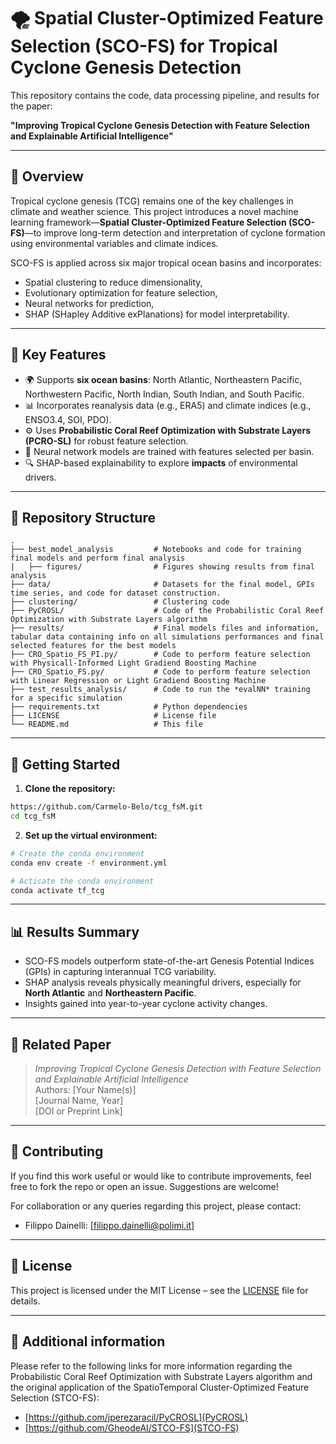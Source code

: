 
# 🌪️ Spatial Cluster-Optimized Feature Selection (SCO-FS) for Tropical Cyclone Genesis Detection

This repository contains the code, data processing pipeline, and results for the paper:

**"Improving Tropical Cyclone Genesis Detection with Feature Selection and Explainable Artificial Intelligence"**

---

## 📘 Overview

Tropical cyclone genesis (TCG) remains one of the key challenges in climate and weather science. This project introduces a novel machine learning framework—**Spatial Cluster-Optimized Feature Selection (SCO-FS)**—to improve long-term detection and interpretation of cyclone formation using environmental variables and climate indices.

SCO-FS is applied across six major tropical ocean basins and incorporates:
- Spatial clustering to reduce dimensionality,
- Evolutionary optimization for feature selection,
- Neural networks for prediction,
- SHAP (SHapley Additive exPlanations) for model interpretability.

---

## 🧠 Key Features

- 🌍 Supports **six ocean basins**: North Atlantic, Northeastern Pacific, Northwestern Pacific, North Indian, South Indian, and South Pacific.
- 📊 Incorporates reanalysis data (e.g., ERA5) and climate indices (e.g., ENSO3.4, SOI, PDO).
- ⚙️ Uses **Probabilistic Coral Reef Optimization with Substrate Layers (PCRO-SL)** for robust feature selection.
- 🧠 Neural network models are trained with features selected per basin.
- 🔍 SHAP-based explainability to explore **impacts** of environmental drivers.

---

## 📁 Repository Structure

```
.
├── best_model_analysis         # Notebooks and code for training final models and perform final analysis
|   ├── figures/                # Figures showing results from final analysis
├── data/                       # Datasets for the final model, GPIs time series, and code for dataset construction. 
├── clustering/                 # Clustering code
├── PyCROSL/                    # Code of the Probabilistic Coral Reef Optimization with Substrate Layers algorithm
├── results/                    # Final models files and information, tabular data containing info on all simulations performances and final selected features for the best models
├── CRO_Spatio_FS_PI.py/        # Code to perform feature selection with Physicall-Informed Light Gradiend Boosting Machine
├── CRO_Spatio_FS.py/           # Code to perform feature selection with Linear Regression or Light Gradiend Boosting Machine
├── test_results_analysis/      # Code to run the *evalNN* training for a specific simulation
├── requirements.txt            # Python dependencies
├── LICENSE                     # License file
└── README.md                   # This file
```

---

## 🚀 Getting Started

1. **Clone the repository:**

```bash
https://github.com/Carmelo-Belo/tcg_fsM.git
cd tcg_fsM
```

2. **Set up the virtual environment:**

```bash
# Create the conda environment
conda env create -f environment.yml

# Acticate the conda environment
conda activate tf_tcg
```

---

## 📊 Results Summary

- SCO-FS models outperform state-of-the-art Genesis Potential Indices (GPIs) in capturing interannual TCG variability.
- SHAP analysis reveals physically meaningful drivers, especially for **North Atlantic** and **Northeastern Pacific**.
- Insights gained into year-to-year cyclone activity changes.

---

## 📄 Related Paper

> *Improving Tropical Cyclone Genesis Detection with Feature Selection and Explainable Artificial Intelligence*  
> Authors: [Your Name(s)]  
> [Journal Name, Year]  
> [DOI or Preprint Link]

---

## 🤝 Contributing

If you find this work useful or would like to contribute improvements, feel free to fork the repo or open an issue. Suggestions are welcome!

For collaboration or any queries regarding this project, please contact:
- Filippo Dainelli: [filippo.dainelli@polimi.it]

---

## 📜 License

This project is licensed under the MIT License – see the [LICENSE](LICENSE) file for details.

---

## 👀 Additional information

Please refer to the following links for more information regarding the Probabilistic Coral Reef Optimization with Substrate Layers algorithm and the original application of the SpatioTemporal Cluster-Optimized Feature Selection (STCO-FS):

- [https://github.com/jperezaracil/PyCROSL](PyCROSL)
- [https://github.com/GheodeAI/STCO-FS](STCO-FS)